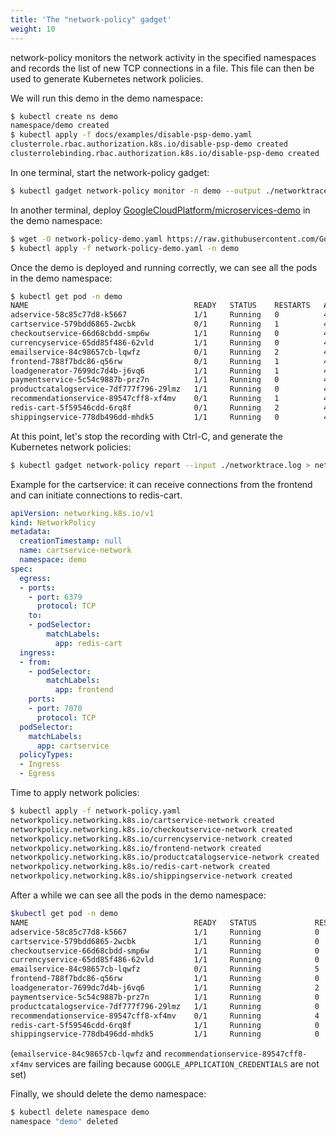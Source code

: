 ```yaml
---
title: 'The "network-policy" gadget'
weight: 10
---
```


network-policy monitors the network activity in the specified namespaces and
records the list of new TCP connections in a file. This file can then be used to
generate Kubernetes network policies.

We will run this demo in the demo namespace:

```bash
$ kubectl create ns demo
namespace/demo created
$ kubectl apply -f docs/examples/disable-psp-demo.yaml
clusterrole.rbac.authorization.k8s.io/disable-psp-demo created
clusterrolebinding.rbac.authorization.k8s.io/disable-psp-demo created
```

In one terminal, start the network-policy gadget:

```bash
$ kubectl gadget network-policy monitor -n demo --output ./networktrace.log
```

In another terminal, deploy [GoogleCloudPlatform/microservices-demo](https://github.com/GoogleCloudPlatform/microservices-demo/blob/master/release/kubernetes-manifests.yaml) in the demo namespace:

```bash
$ wget -O network-policy-demo.yaml https://raw.githubusercontent.com/GoogleCloudPlatform/microservices-demo/ccff406cdcd3e043b432fe99b4038d1b4699c702/release/kubernetes-manifests.yaml
$ kubectl apply -f network-policy-demo.yaml -n demo
```

Once the demo is deployed and running correctly, we can see all the pods in the
demo namespace:

```bash
$ kubectl get pod -n demo
NAME                                     READY   STATUS    RESTARTS   AGE
adservice-58c85c77d8-k5667               1/1     Running   0          44s
cartservice-579bdd6865-2wcbk             0/1     Running   1          45s
checkoutservice-66d68cbdd-smp6w          1/1     Running   0          46s
currencyservice-65dd85f486-62vld         1/1     Running   0          45s
emailservice-84c98657cb-lqwfz            0/1     Running   2          46s
frontend-788f7bdc86-q56rw                0/1     Running   1          46s
loadgenerator-7699dc7d4b-j6vq6           1/1     Running   1          45s
paymentservice-5c54c9887b-prz7n          1/1     Running   0          45s
productcatalogservice-7df777f796-29lmz   1/1     Running   0          45s
recommendationservice-89547cff8-xf4mv    0/1     Running   1          46s
redis-cart-5f59546cdd-6rq8f              0/1     Running   2          44s
shippingservice-778db496dd-mhdk5         1/1     Running   0          45s
```

At this point, let's stop the recording with Ctrl-C, and generate the
Kubernetes network policies:

```bash
$ kubectl gadget network-policy report --input ./networktrace.log > network-policy.yaml
```

Example for the cartservice: it can receive connections from the frontend and can initiate connections to redis-cart.

```yaml
apiVersion: networking.k8s.io/v1
kind: NetworkPolicy
metadata:
  creationTimestamp: null
  name: cartservice-network
  namespace: demo
spec:
  egress:
  - ports:
    - port: 6379
      protocol: TCP
    to:
    - podSelector:
        matchLabels:
          app: redis-cart
  ingress:
  - from:
    - podSelector:
        matchLabels:
          app: frontend
    ports:
    - port: 7070
      protocol: TCP
  podSelector:
    matchLabels:
      app: cartservice
  policyTypes:
  - Ingress
  - Egress
```

Time to apply network policies:

```bash
$ kubectl apply -f network-policy.yaml
networkpolicy.networking.k8s.io/cartservice-network created
networkpolicy.networking.k8s.io/checkoutservice-network created
networkpolicy.networking.k8s.io/currencyservice-network created
networkpolicy.networking.k8s.io/frontend-network created
networkpolicy.networking.k8s.io/productcatalogservice-network created
networkpolicy.networking.k8s.io/redis-cart-network created
networkpolicy.networking.k8s.io/shippingservice-network created
```

After a while we can see all the pods in the demo namespace:

```bash
$kubectl get pod -n demo
NAME                                     READY   STATUS             RESTARTS   AGE
adservice-58c85c77d8-k5667               1/1     Running            0          5m11s
cartservice-579bdd6865-2wcbk             1/1     Running            0          5m12s
checkoutservice-66d68cbdd-smp6w          1/1     Running            0          5m14s
currencyservice-65dd85f486-62vld         1/1     Running            0          5m12s
emailservice-84c98657cb-lqwfz            0/1     Running            5          5m14s
frontend-788f7bdc86-q56rw                1/1     Running            0          5m13s
loadgenerator-7699dc7d4b-j6vq6           1/1     Running            2          5m12s
paymentservice-5c54c9887b-prz7n          1/1     Running            0          5m13s
productcatalogservice-7df777f796-29lmz   1/1     Running            0          5m13s
recommendationservice-89547cff8-xf4mv    0/1     Running            4          5m14s
redis-cart-5f59546cdd-6rq8f              1/1     Running            0          5m11s
shippingservice-778db496dd-mhdk5         1/1     Running            0          5m12s
```

(`emailservice-84c98657cb-lqwfz` and `recommendationservice-89547cff8-xf4mv` services are failing because `GOOGLE_APPLICATION_CREDENTIALS` are not set)

Finally, we should delete the demo namespace:

```bash
$ kubectl delete namespace demo
namespace "demo" deleted
```
